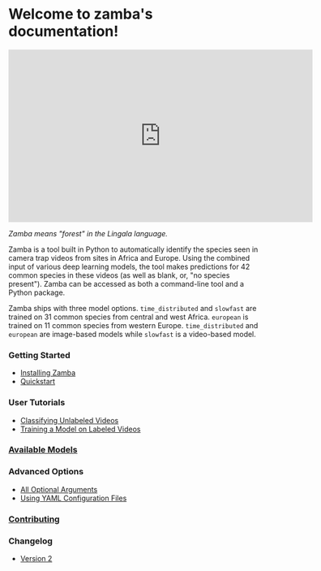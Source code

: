 Welcome to zamba's documentation!
=================================


<div class="embed-responsive embed-responsive-16by9" width=500>
    <iframe width=600 height=340 class="embed-responsive-item" src="https://s3.amazonaws.com/drivendata-public-assets/monkey-vid.mp4" frameborder="0" allowfullscreen=""></iframe>
</div>

*Zamba means "forest" in the Lingala language.*


Zamba is a tool built in Python to automatically identify the species seen
in camera trap videos from sites in Africa and Europe. Using the combined
input of various deep learning models, the tool makes predictions for 42
common species in these videos (as well as blank, or, "no species present").
Zamba can be accessed as both a command-line tool and a Python package.

Zamba ships with three model options. `time_distributed` and `slowfast` are 
trained on 31 common species from central and west Africa. `european` is trained 
on 11 common species from western Europe. `time_distributed` and `european` are image-based models while `slowfast` is a video-based model.

### Getting Started
- [Installing Zamba](install.md)
- [Quickstart](quickstart.md)

### User Tutorials
- [Classifying Unlabeled Videos](predict-tutorial.md)
- [Training a Model on Labeled Videos](train-tutorial.md)

### [Available Models](models.md)

### Advanced Options
- [All Optional Arguments](configurations.md)
- [Using YAML Configuration Files](yaml-config.md)

### [Contributing](contribute.md)

### Changelog
- [Version 2](v2_updates.md)